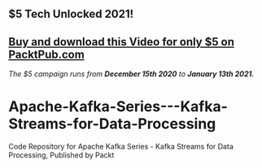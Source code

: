 ## $5 Tech Unlocked 2021!
[Buy and download this Video for only $5 on PacktPub.com](https://www.packtpub.com/product/apache-kafka-series-kafka-streams-for-data-processing-video/9781789343496)
-----
*The $5 campaign         runs from __December 15th 2020__ to __January 13th 2021.__*

# Apache-Kafka-Series---Kafka-Streams-for-Data-Processing
Code Repository for Apache Kafka Series - Kafka Streams for Data Processing, Published by Packt
